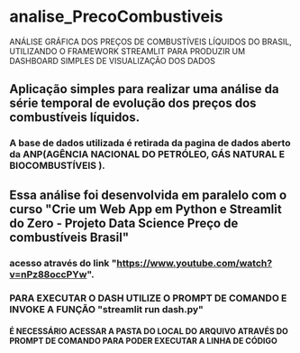 # analise_PrecoCombustiveis
ANÁLISE GRÁFICA DOS PREÇOS DE COMBUSTÍVEIS LÍQUIDOS DO BRASIL, UTILIZANDO O FRAMEWORK STREAMLIT PARA PRODUZIR UM DASHBOARD SIMPLES DE VISUALIZAÇÃO DOS DADOS

## Aplicação simples para realizar uma análise da série temporal de evolução dos preços dos combustíveis líquidos.

### A base de dados utilizada é retirada da pagina de dados aberto da ANP(AGÊNCIA NACIONAL DO PETRÓLEO, GÁS NATURAL E BIOCOMBUSTÍVEIS ).

## Essa análise foi desenvolvida em paralelo com o curso "Crie um Web App em Python e Streamlit do Zero - Projeto Data Science Preço de combustíveis Brasil"
### acesso através do link "https://www.youtube.com/watch?v=nPz88occPYw".

### PARA EXECUTAR O DASH UTILIZE O PROMPT DE COMANDO E INVOKE A FUNÇÃO "streamlit run dash.py"
#### É NECESSÁRIO ACESSAR A PASTA DO LOCAL DO ARQUIVO ATRAVÉS DO PROMPT DE COMANDO PARA PODER EXECUTAR A LINHA DE CÓDIGO
